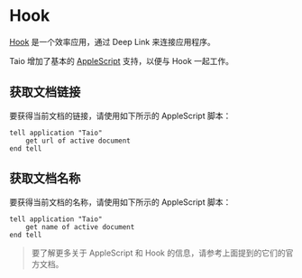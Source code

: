 # Hook

[Hook](https://hookproductivity.com/) 是一个效率应用，通过 Deep Link 来连接应用程序。

Taio 增加了基本的 [AppleScript](https://developer.apple.com/library/archive/documentation/AppleScript/Conceptual/AppleScriptLangGuide/introduction/ASLR_intro.html) 支持，以便与 Hook 一起工作。

## 获取文档链接

要获得当前文档的链接，请使用如下所示的 AppleScript 脚本：

```
tell application "Taio"
	get url of active document
end tell
```

## 获取文档名称

要获得当前文档的名称，请使用如下所示的 AppleScript 脚本：

```
tell application "Taio"
	get name of active document
end tell
```

> 要了解更多关于 AppleScript 和 Hook 的信息，请参考上面提到的它们的官方文档。